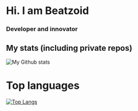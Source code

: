 # Hi. I am Beatzoid

### Developer and innovator


## My stats (including private repos)

![My Github stats](https://github-readme-stats.beatzoid.vercel.app/api?username=Beatzoid&count_private=true&show_icons=true&theme=radical)


# Top languages

[![Top Langs](https://github-readme-stats.beatzoid.vercel.app/api/top-langs/?username=beatzoid&theme=radical)](https://github.com/anuraghazra/github-readme-stats)
